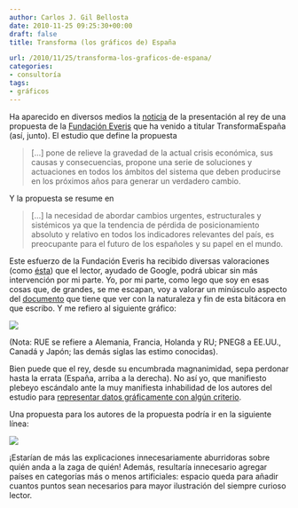 ```yaml
---
author: Carlos J. Gil Bellosta
date: 2010-11-25 09:25:30+00:00
draft: false
title: Transforma (los gráficos de) España

url: /2010/11/25/transforma-los-graficos-de-espana/
categories:
- consultoría
tags:
- gráficos
---
```


Ha aparecido en diversos medios la [noticia](http://www.fundacioneveris.es/sala-de-prensa/noticias/2010/transforma-espana.html) de la presentación al rey de una propuesta de la [Fundación Everis](http://www.fundacioneveris.es/) que ha venido a titular TransformaEspaña (así, junto). El estudio que define la propuesta


>[...] pone de relieve la gravedad de la actual crisis económica, sus causas y consecuencias, propone una serie de soluciones y actuaciones en todos los ámbitos del sistema que deben producirse en los próximos años para generar un verdadero cambio.

Y la propuesta se resume en


>[...] la necesidad de abordar cambios urgentes, estructurales y sistémicos ya que la tendencia de pérdida de posicionamiento absoluto y relativo en todos los indicadores relevantes del país, es preocupante para el futuro de los españoles y su papel en el mundo.

Este esfuerzo de la Fundación Everis ha recibido diversas valoraciones (como [ésta](http://www.cotizalia.com/disparate-economico/empresarios-manifiesto-demoledor-20101122-4431.html)) que el lector, ayudado de Google, podrá ubicar sin más intervención por mi parte. Yo, por mi parte, como lego que soy en esas cosas que, de grandes, se me escapan, voy a valorar un minúsculo aspecto del [documento](http://www.fundacioneveris.es/Images/Transforma%20Espa%C3%B1a_tcm32-71023.zip) que tiene que ver con la naturaleza y fin de esta bitácora en que escribo. Y me refiero al siguiente gráfico:


[![](/wp-uploads/2010/11/quo_vadis_hispania.png#center)
](/wp-uploads/2010/11/quo_vadis_hispania.png#center)


(Nota: RUE se refiere a Alemania, Francia, Holanda y RU; PNEG8 a EE.UU., Canadá y Japón; las demás siglas las estimo conocidas).

Bien puede que el rey, desde su encumbrada magnanimidad, sepa perdonar hasta la errata (España, arriba a la derecha). No así yo, que manifiesto plebeyo escándalo ante la muy manifiesta inhabilidad de los autores del estudio para [representar datos gráficamente con algún criterio](http://www.alzado.org/articulo.php?id_art=608).

Una propuesta para los autores de la propuesta podría ir en la siguiente línea:

[![](/wp-uploads/2010/11/quo_vadis_hispania_alt.png#center)
](/wp-uploads/2010/11/quo_vadis_hispania_alt.png#center)


¡Estarían de más las explicaciones innecesariamente aburridoras sobre quién anda a la zaga de quién! Además, resultaría innecesario agregar países en categorías más o menos artificiales: espacio queda para añadir cuantos puntos sean necesarios para mayor ilustración del siempre curioso lector.
